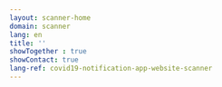 ```yaml
---
layout: scanner-home
domain: scanner
lang: en
title: ''
showTogether : true
showContact: true
lang-ref: covid19-notification-app-website-scanner
---
```

